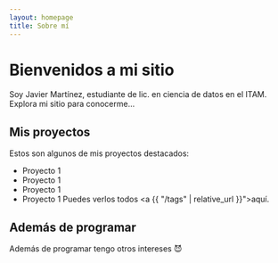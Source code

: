 ```yaml
---
layout: homepage
title: Sobre mí
---
```

# Bienvenidos a mi sitio
Soy Javier Martínez, estudiante de lic. en ciencia de datos en el ITAM.
Explora mi sitio para conocerme...

## Mis proyectos
Estos son algunos de mis proyectos destacados:
* Proyecto 1
* Proyecto 1
* Proyecto 1
* Proyecto 1
Puedes verlos todos <a {{ "/tags" | relative_url }}">aquí</a>.

## Además de programar
Además de programar tengo otros intereses &#128520;
